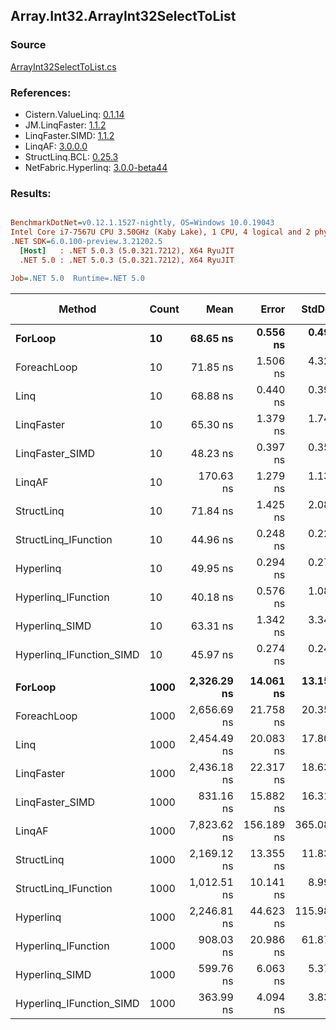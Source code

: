 ﻿## Array.Int32.ArrayInt32SelectToList

### Source
[ArrayInt32SelectToList.cs](../LinqBenchmarks/Array/Int32/ArrayInt32SelectToList.cs)

### References:
- Cistern.ValueLinq: [0.1.14](https://www.nuget.org/packages/Cistern.ValueLinq/0.1.14)
- JM.LinqFaster: [1.1.2](https://www.nuget.org/packages/JM.LinqFaster/1.1.2)
- LinqFaster.SIMD: [1.1.2](https://www.nuget.org/packages/LinqFaster.SIMD/1.0.3)
- LinqAF: [3.0.0.0](https://www.nuget.org/packages/LinqAF/3.0.0.0)
- StructLinq.BCL: [0.25.3](https://www.nuget.org/packages/StructLinq.BCL/0.25.3)
- NetFabric.Hyperlinq: [3.0.0-beta44](https://www.nuget.org/packages/NetFabric.Hyperlinq/3.0.0-beta44)

### Results:
``` ini

BenchmarkDotNet=v0.12.1.1527-nightly, OS=Windows 10.0.19043
Intel Core i7-7567U CPU 3.50GHz (Kaby Lake), 1 CPU, 4 logical and 2 physical cores
.NET SDK=6.0.100-preview.3.21202.5
  [Host]   : .NET 5.0.3 (5.0.321.7212), X64 RyuJIT
  .NET 5.0 : .NET 5.0.3 (5.0.321.7212), X64 RyuJIT

Job=.NET 5.0  Runtime=.NET 5.0  

```
|                   Method | Count |        Mean |      Error |     StdDev |      Median | Ratio | RatioSD |  Gen 0 | Gen 1 | Gen 2 | Allocated |
|------------------------- |------ |------------:|-----------:|-----------:|------------:|------:|--------:|-------:|------:|------:|----------:|
|                  **ForLoop** |    **10** |    **68.65 ns** |   **0.556 ns** |   **0.493 ns** |    **68.64 ns** |  **1.00** |    **0.00** | **0.1032** |     **-** |     **-** |     **216 B** |
|              ForeachLoop |    10 |    71.85 ns |   1.506 ns |   4.321 ns |    69.24 ns |  1.04 |    0.04 | 0.1032 |     - |     - |     216 B |
|                     Linq |    10 |    68.88 ns |   0.440 ns |   0.390 ns |    68.85 ns |  1.00 |    0.01 | 0.0687 |     - |     - |     144 B |
|               LinqFaster |    10 |    65.30 ns |   1.379 ns |   1.744 ns |    66.07 ns |  0.94 |    0.03 | 0.0764 |     - |     - |     160 B |
|          LinqFaster_SIMD |    10 |    48.23 ns |   0.397 ns |   0.352 ns |    48.12 ns |  0.70 |    0.01 | 0.0765 |     - |     - |     160 B |
|                   LinqAF |    10 |   170.63 ns |   1.279 ns |   1.134 ns |   170.48 ns |  2.49 |    0.03 | 0.1032 |     - |     - |     216 B |
|               StructLinq |    10 |    71.84 ns |   1.425 ns |   2.089 ns |    72.47 ns |  1.03 |    0.04 | 0.0764 |     - |     - |     160 B |
|     StructLinq_IFunction |    10 |    44.96 ns |   0.248 ns |   0.220 ns |    44.93 ns |  0.65 |    0.01 | 0.0650 |     - |     - |     136 B |
|                Hyperlinq |    10 |    49.95 ns |   0.294 ns |   0.275 ns |    49.89 ns |  0.73 |    0.01 | 0.0459 |     - |     - |      96 B |
|      Hyperlinq_IFunction |    10 |    40.18 ns |   0.576 ns |   1.082 ns |    39.84 ns |  0.59 |    0.03 | 0.0459 |     - |     - |      96 B |
|           Hyperlinq_SIMD |    10 |    63.31 ns |   1.342 ns |   3.342 ns |    61.61 ns |  0.89 |    0.03 | 0.0459 |     - |     - |      96 B |
| Hyperlinq_IFunction_SIMD |    10 |    45.97 ns |   0.274 ns |   0.243 ns |    45.92 ns |  0.67 |    0.01 | 0.0459 |     - |     - |      96 B |
|                          |       |             |            |            |             |       |         |        |       |       |           |
|                  **ForLoop** |  **1000** | **2,326.29 ns** |  **14.061 ns** |  **13.152 ns** | **2,327.45 ns** |  **1.00** |    **0.00** | **4.0207** |     **-** |     **-** |   **8,424 B** |
|              ForeachLoop |  1000 | 2,656.69 ns |  21.758 ns |  20.352 ns | 2,666.18 ns |  1.14 |    0.01 | 4.0207 |     - |     - |   8,424 B |
|                     Linq |  1000 | 2,454.49 ns |  20.083 ns |  17.803 ns | 2,449.25 ns |  1.06 |    0.01 | 1.9608 |     - |     - |   4,104 B |
|               LinqFaster |  1000 | 2,436.18 ns |  22.317 ns |  18.636 ns | 2,433.02 ns |  1.05 |    0.01 | 3.8605 |     - |     - |   8,080 B |
|          LinqFaster_SIMD |  1000 |   831.16 ns |  15.882 ns |  16.310 ns |   831.34 ns |  0.36 |    0.01 | 3.8605 |     - |     - |   8,080 B |
|                   LinqAF |  1000 | 7,823.62 ns | 156.189 ns | 365.088 ns | 7,749.06 ns |  3.48 |    0.11 | 4.0207 |     - |     - |   8,424 B |
|               StructLinq |  1000 | 2,169.12 ns |  13.355 ns |  11.839 ns | 2,168.79 ns |  0.93 |    0.01 | 1.9684 |     - |     - |   4,120 B |
|     StructLinq_IFunction |  1000 | 1,012.51 ns |  10.141 ns |   8.990 ns | 1,009.29 ns |  0.44 |    0.01 | 1.9569 |     - |     - |   4,096 B |
|                Hyperlinq |  1000 | 2,246.81 ns |  44.623 ns | 115.981 ns | 2,162.97 ns |  0.95 |    0.04 | 1.9341 |     - |     - |   4,056 B |
|      Hyperlinq_IFunction |  1000 |   908.03 ns |  20.986 ns |  61.878 ns |   866.90 ns |  0.38 |    0.02 | 1.9341 |     - |     - |   4,056 B |
|           Hyperlinq_SIMD |  1000 |   599.76 ns |   6.063 ns |   5.374 ns |   598.84 ns |  0.26 |    0.00 | 1.9341 |     - |     - |   4,056 B |
| Hyperlinq_IFunction_SIMD |  1000 |   363.99 ns |   4.094 ns |   3.830 ns |   363.61 ns |  0.16 |    0.00 | 1.9341 |     - |     - |   4,056 B |
